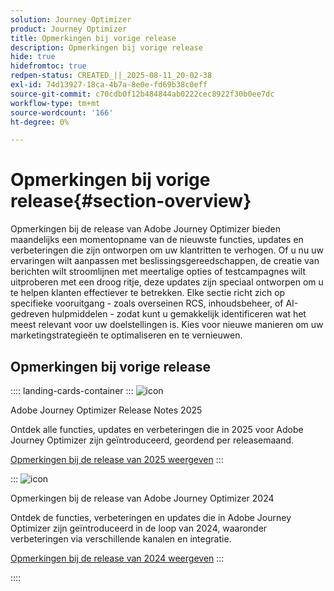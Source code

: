 ```yaml
---
solution: Journey Optimizer
product: Journey Optimizer
title: Opmerkingen bij vorige release
description: Opmerkingen bij vorige release
hide: true
hidefromtoc: true
redpen-status: CREATED_||_2025-08-11_20-02-38
exl-id: 74d13927-18ca-4b7a-8e0e-fd69b38c0eff
source-git-commit: c70cdb0f12b484844ab0222cec8922f30b0ee7dc
workflow-type: tm+mt
source-wordcount: '166'
ht-degree: 0%

---
```


# Opmerkingen bij vorige release{#section-overview}

Opmerkingen bij de release van Adobe Journey Optimizer bieden maandelijks een momentopname van de nieuwste functies, updates en verbeteringen die zijn ontworpen om uw klantritten te verhogen. Of u nu uw ervaringen wilt aanpassen met beslissingsgereedschappen, de creatie van berichten wilt stroomlijnen met meertalige opties of testcampagnes wilt uitproberen met een droog ritje, deze updates zijn speciaal ontworpen om u te helpen klanten effectiever te betrekken. Elke sectie richt zich op specifieke vooruitgang - zoals overseinen RCS, inhoudsbeheer, of AI-gedreven hulpmiddelen - zodat kunt u gemakkelijk identificeren wat het meest relevant voor uw doelstellingen is. Kies voor nieuwe manieren om uw marketingstrategieën te optimaliseren en te vernieuwen.

## Opmerkingen bij vorige release

:::: landing-cards-container
:::
![icon](https://cdn.experienceleague.adobe.com/icons/list-check.svg)

Adobe Journey Optimizer Release Notes 2025

Ontdek alle functies, updates en verbeteringen die in 2025 voor Adobe Journey Optimizer zijn geïntroduceerd, geordend per releasemaand.

[Opmerkingen bij de release van 2025 weergeven](../using/rn/release-notes-2025.md)
:::

:::
![icon](https://cdn.experienceleague.adobe.com/icons/list-check.svg)

Opmerkingen bij de release van Adobe Journey Optimizer 2024

Ontdek de functies, verbeteringen en updates die in Adobe Journey Optimizer zijn geïntroduceerd in de loop van 2024, waaronder verbeteringen via verschillende kanalen en integratie.

[Opmerkingen bij de release van 2024 weergeven](../using/rn/release-notes-2024.md)
:::

::::
